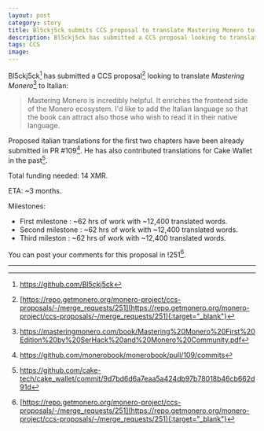 ```yaml
---
layout: post
category: story
title: Bl5ckj5ck submits CCS proposal to translate Mastering Monero to Italian
description: Bl5ckj5ck has submitted a CCS proposal looking to translate Mastering Monero to Italian.
tags: CCS
image: 
---
```


Bl5ckj5ck[^1] has submitted a CCS proposal[^2] looking to translate *Mastering Monero*[^3] to Italian:

> Mastering Monero is incredibly helpful. It enriches the frontend side of the Monero ecosystem. I'd like to add the Italian language so that the book can attract also those who wish to read it in their native language.

Proposed italian translations for the first two chapters have been already submitted in PR #109[^4]. He has also contributed translations for Cake Wallet in the past[^5].

Total funding needed: 14 XMR.

ETA: ~3 months.

Milestones: 

- First milestone : ~62 hrs of work with ~12,400 translated words.
- Second milestone : ~62 hrs of work with ~12,400 translated words.
- Third mileston : ~62 hrs of work with ~12,400 translated words.

You can post your comments for this proposal in !251[^2].

---

[^1]: https://github.com/Bl5ckj5ck
[^2]: [https://repo.getmonero.org/monero-project/ccs-proposals/-/merge_requests/251](https://repo.getmonero.org/monero-project/ccs-proposals/-/merge_requests/251){:target="_blank"}
[^3]: https://masteringmonero.com/book/Mastering%20Monero%20First%20Edition%20by%20SerHack%20and%20Monero%20Community.pdf
[^4]: https://github.com/monerobook/monerobook/pull/109/commits
[^5]: https://github.com/cake-tech/cake_wallet/commit/9d7bd6d6a7eaa5a424db97b78018b46cb662d91d
